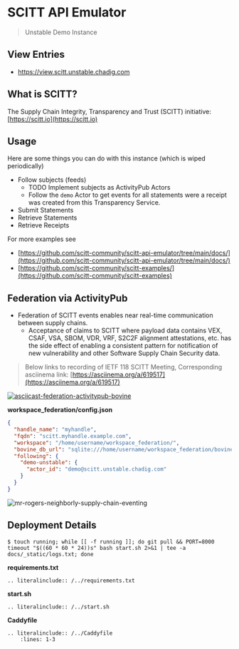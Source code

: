 # SCITT API Emulator

> Unstable Demo Instance

## View Entries

- https://view.scitt.unstable.chadig.com

## What is SCITT?

The Supply Chain Integrity, Transparency and Trust (SCITT) initiative: [https://scitt.io](https://scitt.io)

## Usage

Here are some things you can do with this instance (which is wiped periodically)

- Follow subjects (feeds)
  - TODO Implement subjects as ActivityPub Actors
  - Follow the `demo` Actor to get events for all statements were a receipt was
    created from this Transparency Service.
- Submit Statements
- Retrieve Statements
- Retrieve Receipts

For more examples see

- [https://github.com/scitt-community/scitt-api-emulator/tree/main/docs/](https://github.com/scitt-community/scitt-api-emulator/tree/main/docs/)
- [https://github.com/scitt-community/scitt-examples/](https://github.com/scitt-community/scitt-examples)

## Federation via ActivityPub

- Federation of SCITT events enables near real-time communication between supply
  chains.
    - Acceptance of claims to SCITT where payload data contains VEX, CSAF, VSA,
      SBOM, VDR, VRF, S2C2F alignment attestations, etc. has the side effect of
      enabling a consistent pattern for notification of new vulnerability
      and other Software Supply Chain Security data.

> Below links to recording of IETF 118 SCITT Meeting, Corresponding asciinema link: [https://asciinema.org/a/619517](https://asciinema.org/a/619517)

[![asciicast-federation-activitypub-bovine](https://asciinema.org/a/619517.svg)](https://youtu.be/zEGob4oqca4?t=5354s)

**workspace_federation/config.json**

```json
{
  "handle_name": "myhandle",
  "fqdn": "scitt.myhandle.example.com",
  "workspace": "/home/username/workspace_federation/",
  "bovine_db_url": "sqlite:///home/username/workspace_federation/bovine.sqlite3",
  "following": {
    "demo-unstable": {
      "actor_id": "demo@scitt.unstable.chadig.com"
    }
  }
}
```

![mr-rogers-neighborly-supply-chain-eventing](https://github.com/pdxjohnny/scitt-api-emulator/assets/5950433/5d3bd1a8-2d37-4bb3-beb3-956927b2e8c8)

## Deployment Details

```console
$ touch running; while [[ -f running ]]; do git pull && PORT=8000 timeout "$((60 * 60 * 24))s" bash start.sh 2>&1 | tee -a docs/_static/logs.txt; done
```

**requirements.txt**

```{eval-rst}
.. literalinclude:: /../requirements.txt
```

**start.sh**

```{eval-rst}
.. literalinclude:: /../start.sh
```

**Caddyfile**

```{eval-rst}
.. literalinclude:: /../Caddyfile
    :lines: 1-3
```
